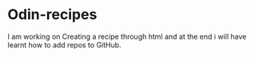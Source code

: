 # Odin-recipes 
I am working on Creating a recipe through html and at the end i will have learnt how to add repos to GitHub.
